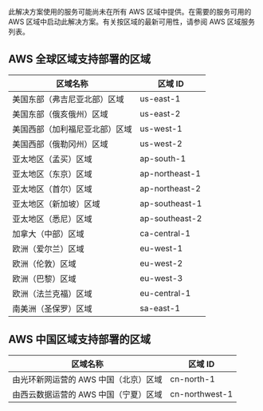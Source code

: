 此解决方案使用的服务可能尚未在所有 AWS 区域中提供。在需要的服务可用的 AWS 区域中启动此解决方案。有关按区域的最新可用性，请参阅 AWS 区域服务列表。

## AWS 全球区域支持部署的区域


| 区域名称 | 区域 ID |
|----------|-------|
| 美国东部（弗吉尼亚北部）区域 | us-east-1
| 美国东部（俄亥俄州）区域 | us-east-2
| 美国西部（加利福尼亚北部）区域 | us-west-1
| 美国西部（俄勒冈州）区域 | us-west-2
| 亚太地区（孟买）区域 | ap-south-1
| 亚太地区（东京）区域 | ap-northeast-1
| 亚太地区（首尔）区域 | ap-northeast-2
| 亚太地区（新加坡）区域 | ap-southeast-1
| 亚太地区（悉尼）区域 | ap-southeast-2
| 加拿大（中部）区域 | ca-central-1
| 欧洲（爱尔兰）区域 | eu-west-1
| 欧洲（伦敦）区域 | eu-west-2
| 欧洲（巴黎）区域 | eu-west-3
| 欧洲（法兰克福）区域 | eu-central-1
| 南美洲（圣保罗）区域 | sa-east-1


## AWS 中国区域支持部署的区域


| 区域名称 | 区域 ID |
|----------|-------|
| 由光环新网运营的 AWS 中国（北京）区域 | cn-north-1
| 由西云数据运营的 AWS 中国（宁夏）区域 | cn-northwest-1
